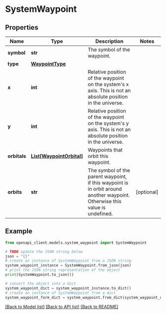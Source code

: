 # SystemWaypoint


## Properties

Name | Type | Description | Notes
------------ | ------------- | ------------- | -------------
**symbol** | **str** | The symbol of the waypoint. | 
**type** | [**WaypointType**](WaypointType.md) |  | 
**x** | **int** | Relative position of the waypoint on the system&#39;s x axis. This is not an absolute position in the universe. | 
**y** | **int** | Relative position of the waypoint on the system&#39;s y axis. This is not an absolute position in the universe. | 
**orbitals** | [**List[WaypointOrbital]**](WaypointOrbital.md) | Waypoints that orbit this waypoint. | 
**orbits** | **str** | The symbol of the parent waypoint, if this waypoint is in orbit around another waypoint. Otherwise this value is undefined. | [optional] 

## Example

```python
from openapi_client.models.system_waypoint import SystemWaypoint

# TODO update the JSON string below
json = "{}"
# create an instance of SystemWaypoint from a JSON string
system_waypoint_instance = SystemWaypoint.from_json(json)
# print the JSON string representation of the object
print(SystemWaypoint.to_json())

# convert the object into a dict
system_waypoint_dict = system_waypoint_instance.to_dict()
# create an instance of SystemWaypoint from a dict
system_waypoint_form_dict = system_waypoint.from_dict(system_waypoint_dict)
```
[[Back to Model list]](../README.md#documentation-for-models) [[Back to API list]](../README.md#documentation-for-api-endpoints) [[Back to README]](../README.md)


